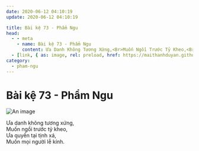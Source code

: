 ```yaml
---
date: 2020-06-12 04:10:19
update: 2020-06-12 04:10:19

title: Bài kệ 73 - Phẩm Ngu
head:
  - - meta
    - name: Bài kệ 73 - Phẩm Ngu
      content: Ưa Danh Không Tương Xứng,<Br>Muốn Ngồi Trước Tỷ Kheo,<Br>Ưa Quyền Tại Tịnh Xá,<Br>Muốn Mọi Người Lễ Kính.<Br>
  - [link, { as: image, rel: preload, href: https://maithanhduyan.github.io/kinh-phap-cu/img/pham-ngu/pham-ngu-073.jpg }]
category:
  - pham-ngu
---
```


# Bài kệ 73 - Phẩm Ngu

![An image](/img/pham-ngu/pham-ngu-073.jpg)

Ưa danh không tương xứng,<br>Muốn ngồi trước tỷ kheo,<br>Ưa quyền tại tịnh xá,<br>Muốn mọi người lễ kính.<br>
